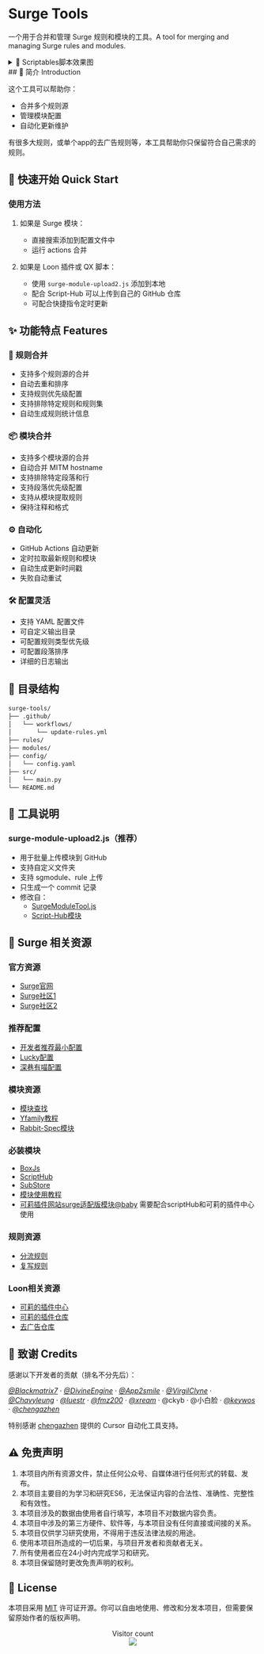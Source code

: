 # Surge Tools


一个用于合并和管理 Surge 规则和模块的工具。A tool for merging and managing Surge rules and modules.

<details>
<summary>📱 Scriptables脚本效果图</summary>
<img src="images/IMG_4808.PNG" alt="效果图">
</details>
## 📖 简介 Introduction

这个工具可以帮助你：
- 合并多个规则源
- 管理模块配置
- 自动化更新维护

有很多大规则，或单个app的去广告规则等，本工具帮助你只保留符合自己需求的规则。

## 🚀 快速开始 Quick Start

### 使用方法

1. 如果是 Surge 模块：
   - 直接搜索添加到配置文件中
   - 运行 actions 合并

2. 如果是 Loon 插件或 QX 脚本：
   - 使用 `surge-module-upload2.js` 添加到本地
   - 配合 Script-Hub 可以上传到自己的 GitHub 仓库
   - 可配合快捷指令定时更新

## ✨ 功能特点 Features

### 🔄 规则合并
- 支持多个规则源的合并
- 自动去重和排序
- 支持规则优先级配置
- 支持排除特定规则和规则集
- 自动生成规则统计信息

### 📦 模块合并
- 支持多个模块源的合并
- 自动合并 MITM hostname
- 支持排除特定段落和行
- 支持段落优先级配置
- 支持从模块提取规则
- 保持注释和格式

### ⚙️ 自动化
- GitHub Actions 自动更新
- 定时拉取最新规则和模块
- 自动生成更新时间戳
- 失败自动重试

### 🛠 配置灵活
- 支持 YAML 配置文件
- 可自定义输出目录
- 可配置规则类型优先级
- 可配置段落排序
- 详细的日志输出

## 📁 目录结构

```
surge-tools/
├── .github/
│   └── workflows/
│       └── update-rules.yml
├── rules/
├── modules/
├── config/
│   └── config.yaml
├── src/
│   └── main.py
└── README.md
```

## 🔧 工具说明

### surge-module-upload2.js（推荐）
- 用于批量上传模块到 GitHub
- 支持自定义文件夹
- 支持 sgmodule、rule 上传
- 只生成一个 commit 记录
- 修改自：
  - [SurgeModuleTool.js](https://raw.githubusercontent.com/Script-Hub-Org/Script-Hub/main/SurgeModuleTool.js)
  - [Script-Hub模块](https://raw.githubusercontent.com/Script-Hub-Org/Script-Hub/main/modules/script-hub.surge.sgmodule)

## 📱 Surge 相关资源

### 官方资源
- [Surge官网](https://nssurge.com/)
- [Surge社区1](https://t.me/SurgeCommunity)
- [Surge社区2](https://t.me/loveapps)

### 推荐配置
- [开发者推荐最小配置](https://raw.githubusercontent.com/Rabbit-Spec/Surge/Master/Conf/Spec/Surge-Developer.conf)
- [Lucky配置](https://raw.githubusercontent.com/As-Lucky/Lucky/main/Lucky-Surge.conf)
- [深巷有喵配置](https://raw.githubusercontent.com/Rabbit-Spec/Surge/Master/Conf/Spec/Surge-EN.conf)

### 模块资源
- [模块查找](https://surge.qingr.moe)
- [Yfamily教程](https://whatshub.top/)
- [Rabbit-Spec模块](https://github.com/Rabbit-Spec/Surge/tree/Master/Module)

### 必装模块
- [BoxJs](https://github.com/chavyleung/scripts/raw/master/box/rewrite/boxjs.rewrite.surge.sgmodule)
- [ScriptHub](https://raw.githubusercontent.com/Script-Hub-Org/Script-Hub/main/modules/script-hub.surge.sgmodule)
- [SubStore](https://raw.githubusercontent.com/sub-store-org/Sub-Store/master/config/Surge-Beta.sgmodule)
- [模块使用教程](https://mylucky.cyou/post/20240107003508.html)
- [可莉插件网站surge适配版模块@baby](https://raw.githubusercontent.com/Yu9191/Rewrite/refs/heads/main/pluginhub.sgmodule) 需要配合scriptHub和可莉的插件中心使用
### 规则资源
- [分流规则](https://github.com/blackmatrix7/ios_rule_script/tree/master/rule)
- [复写规则](https://github.com/blackmatrix7/ios_rule_script/tree/master/rewrite)

### Loon相关资源
- [可莉的插件中心](https://pluginhub.kelee.one)
- [可莉的插件仓库](https://github.com/luestr/ProxyResource)
- [去广告仓库](https://github.com/fmz200/wool_scripts)

## 👏 致谢 Credits

感谢以下开发者的贡献（排名不分先后）：

[*@Blackmatrix7*](https://github.com/blackmatrix7) · [*@DivineEngine*](https://github.com/DivineEngine) · [*@App2smile*](https://github.com/app2smile/rules) · [*@VirgilClyne*](https://github.com/VirgilClyne/iRingo#iringo) · [*@Chavyleung*](https://github.com/chavyleung) · [*@luestr*](https://github.com/luestr) · [*@fmz200*](https://github.com/fmz200) · [*@xream*](https://github.com/xream) · @ckyb · @小白脸 · [*@keywos*](https://github.com/keywos) · [*@chengazhen*](https://github.com/chengazhen)

特别感谢 [chengazhen](https://github.com/chengazhen/cursor-auto-free) 提供的 Cursor 自动化工具支持。

## ⚠️ 免责声明

1. 本项目内所有资源文件，禁止任何公众号、自媒体进行任何形式的转载、发布。
2. 本项目主要目的为学习和研究ES6，无法保证内容的合法性、准确性、完整性和有效性。
3. 本项目涉及的数据由使用者自行填写，本项目不对数据内容负责。
4. 本项目中涉及的第三方硬件、软件等，与本项目没有任何直接或间接的关系。
5. 本项目仅供学习研究使用，不得用于违反法律法规的用途。
6. 使用本项目所造成的一切后果，与项目开发者和贡献者无关。
7. 所有使用者应在24小时内完成学习和研究。
8. 本项目保留随时更改免责声明的权利。

## 📄 License

本项目采用 [MIT](LICENSE) 许可证开源。你可以自由地使用、修改和分发本项目，但需要保留原始作者的版权声明。

<p align="center"> 
  Visitor count<br>
  <img src="https://profile-counter.glitch.me/surge-tools/count.svg" />
</p>

